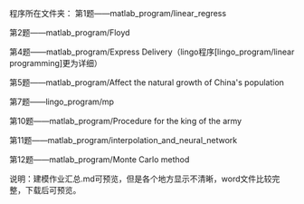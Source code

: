 程序所在文件夹：
第1题——matlab_program/linear_regress

第2题——matlab_program/Floyd

第4题——matlab_program/Express Delivery（lingo程序[lingo_program/linear programming]更为详细）

第5题——matlab_program/Affect the natural growth of China's population

第7题——lingo_program/mp 

第10题——matlab_program/Procedure for the king of the army

第11题——matlab_program/interpolation_and_neural_network

第12题——matlab_program/Monte Carlo method

说明：建模作业汇总.md可预览，但是各个地方显示不清晰，word文件比较完整，下载后可预览。
